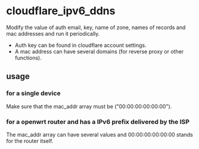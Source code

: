 # cloudflare_ipv6_ddns
Modify the value of auth email, key, name of zone, names of records and mac addresses and run it periodically.
- Auth key can be found in cloudflare account settings.
- A mac address can have several domains (for reverse proxy or other functions).

## usage
### for a single device
Make sure that the mac_addr array must be ("00:00:00:00:00:00").
### for a openwrt router and has a IPv6 prefix delivered by the ISP
The mac_addr array can have several values and 00:00:00:00:00:00 stands for the router itself.
